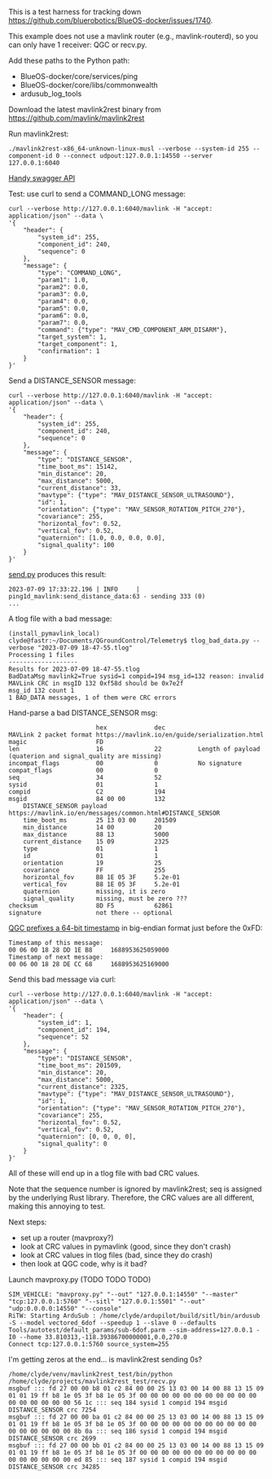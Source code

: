 This is a test harness for tracking down https://github.com/bluerobotics/BlueOS-docker/issues/1740.

This example does not use a mavlink router (e.g., mavlink-routerd), so you can only have 1 receiver: QGC or recv.py.

Add these paths to the Python path:
* BlueOS-docker/core/services/ping
* BlueOS-docker/core/libs/commonwealth
* ardusub_log_tools

Download the latest mavlink2rest binary from https://github.com/mavlink/mavlink2rest

Run mavlink2rest:
~~~
./mavlink2rest-x86_64-unknown-linux-musl --verbose --system-id 255 --component-id 0 --connect udpout:127.0.0.1:14550 --server 127.0.0.1:6040
~~~

[Handy swagger API](http://127.0.0.1:6040/docs/index.html?url=/docs.json#/default/get_helper_mavlink)

Test: use curl to send a COMMAND_LONG message:
~~~
curl --verbose http://127.0.0.1:6040/mavlink -H "accept: application/json" --data \
'{
    "header": {
        "system_id": 255,
        "component_id": 240,
        "sequence": 0
    },
    "message": {
        "type": "COMMAND_LONG",
        "param1": 1.0,
        "param2": 0.0,
        "param3": 0.0,
        "param4": 0.0,
        "param5": 0.0,
        "param6": 0.0,
        "param7": 0.0,
        "command": {"type": "MAV_CMD_COMPONENT_ARM_DISARM"},
        "target_system": 1,
        "target_component": 1,
        "confirmation": 1
    }
}'
~~~

Send a DISTANCE_SENSOR message:
~~~
curl --verbose http://127.0.0.1:6040/mavlink -H "accept: application/json" --data \
'{
    "header": {
        "system_id": 255,
        "component_id": 240,
        "sequence": 0
    },
    "message": {
        "type": "DISTANCE_SENSOR",
        "time_boot_ms": 15142,
        "min_distance": 20,
        "max_distance": 5000,
        "current_distance": 33,
        "mavtype": {"type": "MAV_DISTANCE_SENSOR_ULTRASOUND"},
        "id": 1,
        "orientation": {"type": "MAV_SENSOR_ROTATION_PITCH_270"},
        "covariance": 255,
        "horizontal_fov": 0.52,
        "vertical_fov": 0.52,
        "quaternion": [1.0, 0.0, 0.0, 0.0],
        "signal_quality": 100
    }
}'
~~~

[send.py](send.py) produces this result:
~~~
2023-07-09 17:33:22.196 | INFO     | ping1d_mavlink:send_distance_data:63 - sending 333 (0)
...
~~~

A tlog file with a bad message:
~~~
(install_pymavlink_local) clyde@fastr:~/Documents/QGroundControl/Telemetry$ tlog_bad_data.py --verbose "2023-07-09 18-47-55.tlog"
Processing 1 files
-------------------
Results for 2023-07-09 18-47-55.tlog
BadDataMsg mavlink2=True sysid=1 compid=194 msg_id=132 reason: invalid MAVLink CRC in msgID 132 0xf58d should be 0x7e2f
msg_id 132 count 1
1 BAD_DATA messages, 1 of them were CRC errors
~~~

Hand-parse a bad DISTANCE_SENSOR msg:
~~~
                        hex             dec
MAVLink 2 packet format https://mavlink.io/en/guide/serialization.html
magic                   FD
len                     16              22          Length of payload (quaterion and signal_quality are missing)
incompat_flags          00              0           No signature
compat_flags            00              0
seq                     34              52
sysid                   01              1
compid                  C2              194
msgid                   84 00 00        132
    DISTANCE_SENSOR payload https://mavlink.io/en/messages/common.html#DISTANCE_SENSOR
    time_boot_ms        25 13 03 00     201509
    min_distance        14 00           20
    max_distance        88 13           5000
    current_distance    15 09           2325
    type                01              1
    id                  01              1
    orientation         19              25
    covariance          FF              255
    horizontal_fov      B8 1E 05 3F     5.2e-01
    vertical_fov        B8 1E 05 3F     5.2e-01
    quaternion          missing, it is zero
    signal_quality      missing, must be zero ???
checksum                8D F5           62861
signature               not there -- optional
~~~

[QGC prefixes a 64-bit timestamp](https://github.com/mavlink/qgroundcontrol/blob/245f9f1f9c475a24b02271e0b1a7a150f601f80d/src/comm/MAVLinkProtocol.cc#L280)
in big-endian format just before the 0xFD:
~~~
Timestamp of this message:
00 06 00 18 28 DD 1E B8     1688953625059000     
Timestamp of next message:
00 06 00 18 28 DE CC 68     1688953625169000
~~~

Send this bad message via curl:
~~~
curl --verbose http://127.0.0.1:6040/mavlink -H "accept: application/json" --data \
'{
    "header": {
        "system_id": 1,
        "component_id": 194,
        "sequence": 52
    },
    "message": {
        "type": "DISTANCE_SENSOR",
        "time_boot_ms": 201509,
        "min_distance": 20,
        "max_distance": 5000,
        "current_distance": 2325,
        "mavtype": {"type": "MAV_DISTANCE_SENSOR_ULTRASOUND"},
        "id": 1,
        "orientation": {"type": "MAV_SENSOR_ROTATION_PITCH_270"},
        "covariance": 255,
        "horizontal_fov": 0.52,
        "vertical_fov": 0.52,
        "quaternion": [0, 0, 0, 0],
        "signal_quality": 0
    }
}'
~~~

All of these will end up in a tlog file with bad CRC values.

Note that the sequence number is ignored by mavlink2rest; seq is assigned by the underlying Rust library.
Therefore, the CRC values are all different, making this annoying to test.

Next steps:
* set up a router (mavproxy?)
* look at CRC values in pymavlink (good, since they don't crash)
* look at CRC values in tlog files (bad, since they do crash)
* then look at QGC code, why is it bad?

Launch mavproxy.py (TODO TODO TODO)
~~~
SIM_VEHICLE: "mavproxy.py" "--out" "127.0.0.1:14550" "--master" "tcp:127.0.0.1:5760" "--sitl" "127.0.0.1:5501" "--out" "udp:0.0.0.0:14550" "--console"
RiTW: Starting ArduSub : /home/clyde/ardupilot/build/sitl/bin/ardusub -S --model vectored_6dof --speedup 1 --slave 0 --defaults Tools/autotest/default_params/sub-6dof.parm --sim-address=127.0.0.1 -I0 --home 33.810313,-118.39386700000001,0.0,270.0
Connect tcp:127.0.0.1:5760 source_system=255

~~~

I'm getting zeros at the end... is mavlink2rest sending 0s?
~~~
/home/clyde/venv/mavlink2rest_test/bin/python /home/clyde/projects/mavlink2rest_test/recv.py 
msgbuf ::: fd 27 00 00 b8 01 c2 84 00 00 25 13 03 00 14 00 88 13 15 09 01 01 19 ff b8 1e 05 3f b8 1e 05 3f 00 00 00 00 00 00 00 00 00 00 00 00 00 00 00 00 00 56 1c ::: seq 184 sysid 1 compid 194 msgid DISTANCE_SENSOR crc 7254
msgbuf ::: fd 27 00 00 ba 01 c2 84 00 00 25 13 03 00 14 00 88 13 15 09 01 01 19 ff b8 1e 05 3f b8 1e 05 3f 00 00 00 00 00 00 00 00 00 00 00 00 00 00 00 00 00 8b 0a ::: seq 186 sysid 1 compid 194 msgid DISTANCE_SENSOR crc 2699
msgbuf ::: fd 27 00 00 bb 01 c2 84 00 00 25 13 03 00 14 00 88 13 15 09 01 01 19 ff b8 1e 05 3f b8 1e 05 3f 00 00 00 00 00 00 00 00 00 00 00 00 00 00 00 00 00 ed 85 ::: seq 187 sysid 1 compid 194 msgid DISTANCE_SENSOR crc 34285
~~~
